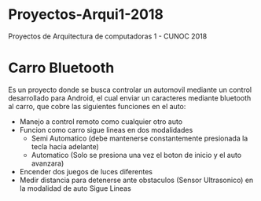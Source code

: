 # Proyectos-Arqui1-2018
Proyectos de Arquitectura de computadoras 1 - CUNOC 2018

# Carro Bluetooth
Es un proyecto donde se busca controlar un automovil mediante un control desarrollado para
Android, el cual enviar un caracteres mediante bluetooth al carro, que cobre las siguientes
funciones en el auto:

- Manejo a control remoto como cualquier otro auto
- Funcion como carro sigue lineas en dos modalidades
  - Semi Automatico (debe mantenerse constantemente presionada la tecla hacia adelante)
  - Automatico (Solo se presiona una vez el boton de inicio y el auto avanzara)
- Encender dos juegos de luces diferentes
- Medir distancia para detenerse ante obstaculos (Sensor Ultrasonico) en la modalidad de auto Sigue Lineas

